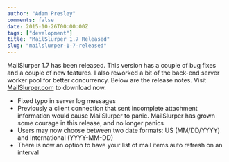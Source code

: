 ```yaml
---
author: "Adam Presley"
comments: false
date: 2015-10-26T00:00:00Z
tags: ["development"]
title: "MailSlurper 1.7 Released"
slug: "mailslurper-1-7-released"
---
```


MailSlurper 1.7 has been released. This version has a couple of bug fixes and a couple of new features. I also reworked a bit of the back-end server worker pool for better concurrency. Below are the release notes. Visit [MailSlurper.com](http://mailslurper.com) to download now.

* Fixed typo in server log messages
* Previously a client connection that sent incomplete attachment information would cause MailSlurper to panic. MailSlurper has grown some courage in this release, and no longer panics
* Users may now choose between two date formats: US (MM/DD/YYYY) and International (YYYY-MM-DD)
* There is now an option to have your list of mail items auto refresh on an interval
